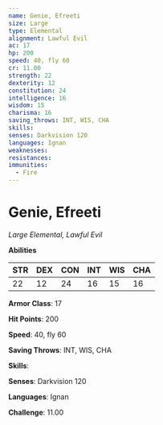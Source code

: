 ```yaml
---
name: Genie, Efreeti
size: Large
type: Elemental
alignment: Lawful Evil
ac: 17
hp: 200
speed: 40, fly 60
cr: 11.00
strength: 22
dexterity: 12
constitution: 24
intelligence: 16
wisdom: 15
charisma: 16
saving_throws: INT, WIS, CHA
skills: 
senses: Darkvision 120
languages: Ignan
weaknesses:
resistances:
immunities:
  - Fire
---
```


# Genie, Efreeti

*Large Elemental, Lawful Evil*

**Abilities**

| STR | DEX | CON | INT | WIS | CHA |
| --- | --- | --- | --- | --- | --- |
| 22 | 12 | 24 | 16 | 15 | 16 |

**Armor Class**: 17

**Hit Points**: 200

**Speed**: 40, fly 60

**Saving Throws**: INT, WIS, CHA

**Skills**: 

**Senses**: Darkvision 120

**Languages**: Ignan

**Challenge**: 11.00

